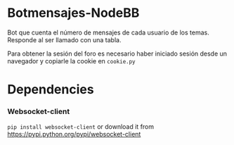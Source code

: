 # Botmensajes-NodeBB
Bot que cuenta el número de mensajes de cada usuario de los temas. Responde al ser llamado con una tabla.

Para obtener la sesión del foro es necesario haber iniciado sesión desde un navegador y copiarle la cookie en `cookie.py`

# Dependencies

### Websocket-client

`pip install websocket-client` or download it from https://pypi.python.org/pypi/websocket-client
